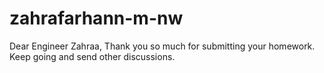 # zahrafarhann-m-nw

Dear Engineer Zahraa,
Thank you so much for submitting your homework. Keep going and send other discussions.
